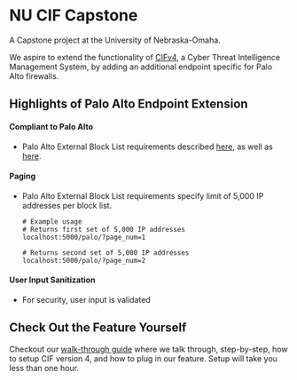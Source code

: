 # NU CIF Capstone 
A Capstone project at the University of Nebraska-Omaha.  

We aspire to extend the functionality of [CIFv4](https://github.com/csirtgadgets/verbose-robot/wiki/Introduction), a Cyber Threat Intelligence Management System, by adding an additional endpoint specific for Palo Alto firewalls.

## Highlights of Palo Alto Endpoint Extension
#### Compliant to Palo Alto 
* Palo Alto External Block List requirements described [here](https://docs.paloaltonetworks.com/pan-os/8-1/pan-os-admin/policy/use-an-external-dynamic-list-in-policy/external-dynamic-list.html#idf36cb80a-77f1-4d17-9c4b-7efe9fe426af), as well as [here](https://knowledgebase.paloaltonetworks.com/KCSArticleDetail?id=kA10g000000ClVYCA0).
#### Paging
* Palo Alto External Block List requirements specify limit of 5,000 IP addresses per block list.
      
      # Example usage
      # Returns first set of 5,000 IP addresses
      localhost:5000/palo/?page_num=1
      
      # Returns second set of 5,000 IP addresses
      localhost:5000/palo/?page_num=2

#### User Input Sanitization 
* For security, user input is validated

## Check Out the Feature Yourself
Checkout our [walk-through guide](https://github.com/neil-unomaha/CIF_CYBR_8950/blob/master/cif-install-walkthrough.md) where we talk through, step-by-step, how to setup CIF version 4, and how to plug in our feature. Setup will take you less than one hour.
